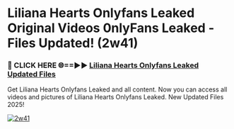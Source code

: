# Liliana Hearts Onlyfans Leaked Original Videos 0nlyFans Leaked - Files Updated! (2w41)

<h3>🔴 CLICK HERE 🌐==►► <a href="https://tinyurl.com/2jnfzry5" rel="nofollow">Liliana Hearts Onlyfans Leaked Updated Files</a></h3>

Get Liliana Hearts Onlyfans Leaked and all content. Now you can access all videos and pictures of Liliana Hearts Onlyfans Leaked. New Updated Files 2025!

[![2w41](https://i.imgur.com/GyGTBgg.gif)](https://tinyurl.com/2jnfzry5)
